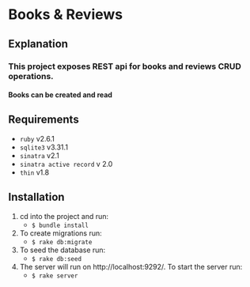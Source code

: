 # Books & Reviews

## Explanation

### This project exposes REST api for books and reviews CRUD operations.

#### Books can be created and read

## Requirements

- `ruby` v2.6.1
- `sqlite3` v3.31.1
- `sinatra` v2.1
- `sinatra active record` v 2.0
- `thin` v1.8

## Installation

1. cd into the project and run:
   - `$ bundle install`
2. To create migrations run:
   - `$ rake db:migrate`
3. To seed the database run:
   - `$ rake db:seed`
4. The server will run on http://localhost:9292/. To start the server run:
   - `$ rake server`
